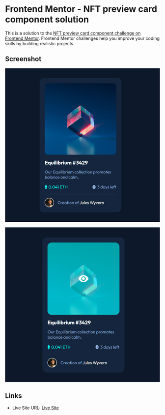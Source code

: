 # Frontend Mentor - NFT preview card component solution

This is a solution to the [NFT preview card component challenge on Frontend Mentor](https://www.frontendmentor.io/challenges/nft-preview-card-component-SbdUL_w0U). Frontend Mentor challenges help you improve your coding skills by building realistic projects. 

## Screenshot

![Desktop Screenshot](images/Desktop-Screenshot.PNG)


![Desktop Active Screenhot](images/Desktop-Active-Screenshot.PNG)

## Links

- Live Site URL: [Live Site](https://faizaan-lakd.github.io/NFT-Preview-Card-Component/)
